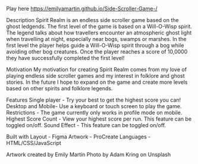 Play here https://emilyamartin.github.io/Side-Scroller-Game-/

Description
Spirit Realm is an endless side scroller game based on the ghost ledgends. The first level of the game is based on a Will-O-Wisp spirit. The legend talks about how travellers encounter an atmospheric ghost light when travelling at night, especially near bogs, swamps or marshes. In the first level the player helps guide a Will-O-Wisp spirit through a bog while avoiding other bog creatures. Once the player reaches a score of 10,0000 they have successfully completed the first level!

Motivation 
My motivation for creating Spirit Realm comes from my love of playing endless side scroller games and my interest in folklore and ghost stories. In the future I hope to expand on the game and create more levels based on other spirits and folklore legends. 

Features 
Single player - Try your best to get the highest score you can!
Desktop and Mobile- Use a keyboard or touch screen to play the game.
Restrictions - The game currently only works in profile mode on mobile. 
Highest Score Count - View your highest score per run. This feature can be toggled on/off.
Sound Effect - This feature can be toggled on/off. 

Built with 
Layout - Figma
Artwork - ProCreate
Languages - HTML/CSS/JavaScript 

Artwork created by Emily Martin 
Photo by Adam Kring on Unsplash
  